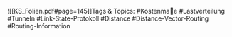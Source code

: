 
![[KS_Folien.pdf#page=145]]Tags & Topics:
   #Kostenmae
   #Lastverteilung
   #Tunneln
   #Link-State-Protokoll
   #Distance
   #Distance-Vector-Routing
   #Routing-Information